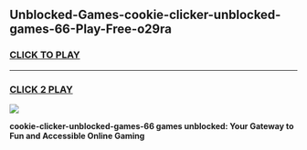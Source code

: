 
## Unblocked-Games-cookie-clicker-unblocked-games-66-Play-Free-o29ra
<h3>
<a href="https://premium76.site?title=cookie-clicker-unblocked-games-66&ref=21A">CLICK TO PLAY</a></h3>
<hr>

<h3>
<a href="https://premium76.site?title=cookie-clicker-unblocked-games-66&ref=21A">CLICK 2 PLAY</a>
  
</h3>

<a href="https://premium76.site?title=cookie-clicker-unblocked-games-66&ref=21A"><img src="https://clearcache.store/games.png"></a>


**cookie-clicker-unblocked-games-66 games unblocked: Your Gateway to Fun and Accessible Online Gaming**

